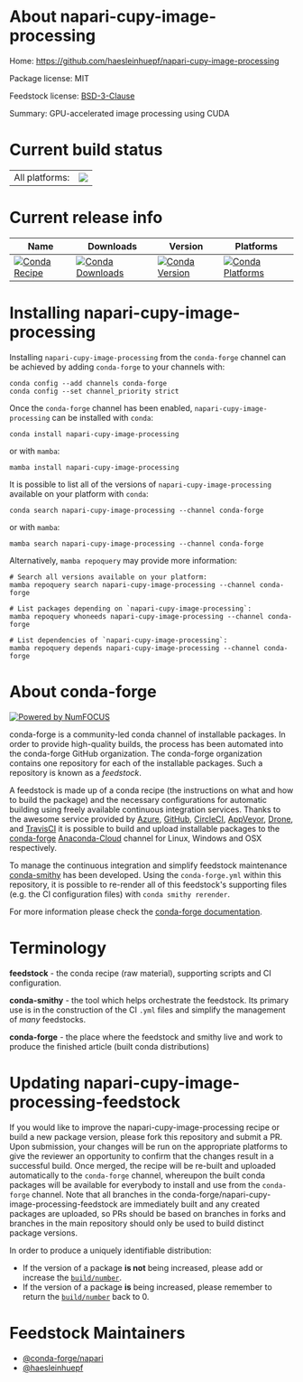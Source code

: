 About napari-cupy-image-processing
==================================

Home: https://github.com/haesleinhuepf/napari-cupy-image-processing

Package license: MIT

Feedstock license: [BSD-3-Clause](https://github.com/conda-forge/napari-cupy-image-processing-feedstock/blob/main/LICENSE.txt)

Summary: GPU-accelerated image processing using CUDA

Current build status
====================


<table><tr><td>All platforms:</td>
    <td>
      <a href="https://dev.azure.com/conda-forge/feedstock-builds/_build/latest?definitionId=15366&branchName=main">
        <img src="https://dev.azure.com/conda-forge/feedstock-builds/_apis/build/status/napari-cupy-image-processing-feedstock?branchName=main">
      </a>
    </td>
  </tr>
</table>

Current release info
====================

| Name | Downloads | Version | Platforms |
| --- | --- | --- | --- |
| [![Conda Recipe](https://img.shields.io/badge/recipe-napari--cupy--image--processing-green.svg)](https://anaconda.org/conda-forge/napari-cupy-image-processing) | [![Conda Downloads](https://img.shields.io/conda/dn/conda-forge/napari-cupy-image-processing.svg)](https://anaconda.org/conda-forge/napari-cupy-image-processing) | [![Conda Version](https://img.shields.io/conda/vn/conda-forge/napari-cupy-image-processing.svg)](https://anaconda.org/conda-forge/napari-cupy-image-processing) | [![Conda Platforms](https://img.shields.io/conda/pn/conda-forge/napari-cupy-image-processing.svg)](https://anaconda.org/conda-forge/napari-cupy-image-processing) |

Installing napari-cupy-image-processing
=======================================

Installing `napari-cupy-image-processing` from the `conda-forge` channel can be achieved by adding `conda-forge` to your channels with:

```
conda config --add channels conda-forge
conda config --set channel_priority strict
```

Once the `conda-forge` channel has been enabled, `napari-cupy-image-processing` can be installed with `conda`:

```
conda install napari-cupy-image-processing
```

or with `mamba`:

```
mamba install napari-cupy-image-processing
```

It is possible to list all of the versions of `napari-cupy-image-processing` available on your platform with `conda`:

```
conda search napari-cupy-image-processing --channel conda-forge
```

or with `mamba`:

```
mamba search napari-cupy-image-processing --channel conda-forge
```

Alternatively, `mamba repoquery` may provide more information:

```
# Search all versions available on your platform:
mamba repoquery search napari-cupy-image-processing --channel conda-forge

# List packages depending on `napari-cupy-image-processing`:
mamba repoquery whoneeds napari-cupy-image-processing --channel conda-forge

# List dependencies of `napari-cupy-image-processing`:
mamba repoquery depends napari-cupy-image-processing --channel conda-forge
```


About conda-forge
=================

[![Powered by
NumFOCUS](https://img.shields.io/badge/powered%20by-NumFOCUS-orange.svg?style=flat&colorA=E1523D&colorB=007D8A)](https://numfocus.org)

conda-forge is a community-led conda channel of installable packages.
In order to provide high-quality builds, the process has been automated into the
conda-forge GitHub organization. The conda-forge organization contains one repository
for each of the installable packages. Such a repository is known as a *feedstock*.

A feedstock is made up of a conda recipe (the instructions on what and how to build
the package) and the necessary configurations for automatic building using freely
available continuous integration services. Thanks to the awesome service provided by
[Azure](https://azure.microsoft.com/en-us/services/devops/), [GitHub](https://github.com/),
[CircleCI](https://circleci.com/), [AppVeyor](https://www.appveyor.com/),
[Drone](https://cloud.drone.io/welcome), and [TravisCI](https://travis-ci.com/)
it is possible to build and upload installable packages to the
[conda-forge](https://anaconda.org/conda-forge) [Anaconda-Cloud](https://anaconda.org/)
channel for Linux, Windows and OSX respectively.

To manage the continuous integration and simplify feedstock maintenance
[conda-smithy](https://github.com/conda-forge/conda-smithy) has been developed.
Using the ``conda-forge.yml`` within this repository, it is possible to re-render all of
this feedstock's supporting files (e.g. the CI configuration files) with ``conda smithy rerender``.

For more information please check the [conda-forge documentation](https://conda-forge.org/docs/).

Terminology
===========

**feedstock** - the conda recipe (raw material), supporting scripts and CI configuration.

**conda-smithy** - the tool which helps orchestrate the feedstock.
                   Its primary use is in the construction of the CI ``.yml`` files
                   and simplify the management of *many* feedstocks.

**conda-forge** - the place where the feedstock and smithy live and work to
                  produce the finished article (built conda distributions)


Updating napari-cupy-image-processing-feedstock
===============================================

If you would like to improve the napari-cupy-image-processing recipe or build a new
package version, please fork this repository and submit a PR. Upon submission,
your changes will be run on the appropriate platforms to give the reviewer an
opportunity to confirm that the changes result in a successful build. Once
merged, the recipe will be re-built and uploaded automatically to the
`conda-forge` channel, whereupon the built conda packages will be available for
everybody to install and use from the `conda-forge` channel.
Note that all branches in the conda-forge/napari-cupy-image-processing-feedstock are
immediately built and any created packages are uploaded, so PRs should be based
on branches in forks and branches in the main repository should only be used to
build distinct package versions.

In order to produce a uniquely identifiable distribution:
 * If the version of a package **is not** being increased, please add or increase
   the [``build/number``](https://docs.conda.io/projects/conda-build/en/latest/resources/define-metadata.html#build-number-and-string).
 * If the version of a package **is** being increased, please remember to return
   the [``build/number``](https://docs.conda.io/projects/conda-build/en/latest/resources/define-metadata.html#build-number-and-string)
   back to 0.

Feedstock Maintainers
=====================

* [@conda-forge/napari](https://github.com/conda-forge/napari/)
* [@haesleinhuepf](https://github.com/haesleinhuepf/)

